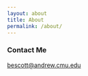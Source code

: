 ```yaml
---
layout: about
title: About
permalink: /about/
---
```


<script type="text/javascript" src="/js/rand_about.js"></script>

### Contact Me ###

<bescott@andrew.cmu.edu>
